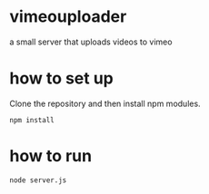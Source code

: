 # vimeouploader
a small server that uploads videos to vimeo

# how to set up
Clone the repository and then install npm modules.

```
npm install
```

# how to run

```
node server.js
```

